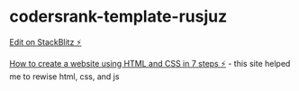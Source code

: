 # codersrank-template-rusjuz

[Edit on StackBlitz ⚡️](https://stackblitz.com/edit/codersrank-template-rusjuz)

[How to create a website using HTML and CSS in 7 steps ⚡️](https://codetheweb.blog/steps-to-creating-a-website/) - this site helped me to rewise html, css, and js 